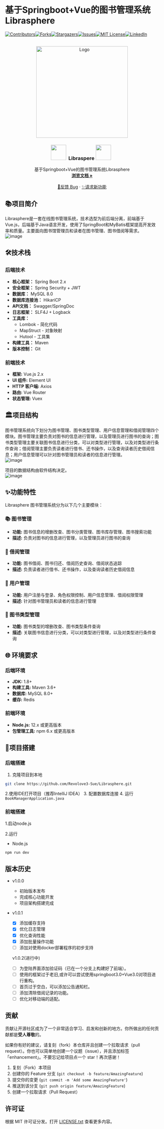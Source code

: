 # 基于Springboot+Vue的图书管理系统Librasphere

[![Contributors][contributors-shield]][contributors-url][![Forks][forks-shield]][forks-url][![Stargazers][stars-shield]][stars-url][![Issues][issues-shield]][issues-url][![MIT License][license-shield]][license-url][![LinkedIn][linkedin-shield]][linkedin-url]

<br />
<div align="center">
  <a href="https://github.com/Revolover3-Sue/Librasphere">
    <img src="images/Librasphere.png" alt="Logo" width="300" height="300">
  </a>

  <h3 align="center"><img src="https://user-images.githubusercontent.com/74038190/213844263-a8897a51-32f4-4b3b-b5c2-e1528b89f6f3.png" width="50px" /> &nbsp;Libraspere   <img src="https://user-images.githubusercontent.com/74038190/213844263-a8897a51-32f4-4b3b-b5c2-e1528b89f6f3.png" width="50px" /> &nbsp;</h3>

  <p align="center">
    基于Springboot+Vue的图书管理系统Librasphere
    <br />
    <a href="https://github.com/Revolove3-Sue/LibraSphere/blob/main/README.md"><strong>浏览文档 »</strong></a>
    <br />
    <br />
    <a href="https://github.com/Revolover3-Sue/Librasphere/issues"> 🐞反馈 Bug</a>
    ·
    <a href="https://github.com/Revolover3-Sue/Librasphere/issues"> ✨请求新功能</a>
  </p>
</div>

## 📚项目简介

Librasphere是一套在线图书管理系统，技术选型为前后端分离，前端基于Vue.js，后端基于Java语言开发，使用了SpringBoot和MyBatis框架提高开发效率和质量。主要面向图书馆管理员和读者在图书管理、图书借阅等需求。  
![image](images/homepage.png)

## 🛠️技术栈

### 后端技术
- **核心框架：** Spring Boot 2.x
- **安全框架：** Spring Security + JWT
- **数据库：** MySQL 8.0
- **数据库连接池：** HikariCP
- **API文档：** Swagger/SpringDoc
- **日志框架：** SLF4J + Logback
- **工具库：** 
  - Lombok - 简化代码
  - MapStruct - 对象映射
  - Hutool - 工具集
- **构建工具：** Maven
- **版本控制：** Git

### 前端技术
- **框架:** Vue.js 2.x
- **UI 组件:** Element UI
- **HTTP 客户端:** Axios
- **路由:** Vue Router
- **状态管理:** Vuex

## 🏛️项目结构
图书管理系统向下划分为图书管理、图书类型管理、用户信息管理和借阅管理四个模块。图书管理主要负责对图书的信息进行管理，以及管理员进行图书的查询；图书类型管理主要关联图书信息进行分类，可以对类型进行管理，以及对类型进行条件查询；借阅管理主要负责读者进行借书、还书操作，以及查询读者历史借阅信息；用户信息管理可以针对图书管理员和读者的信息进行管理。  
![image](images\softwarestructure.png)

项目的数据结构由软件结构决定。  
![image](images\datastructure.png)

## ✨功能特性

Librasphere 图书管理系统分为以下几个主要模块：

### 📚 图书管理
- **功能:** 图书信息的增删改查、图书分类管理、图书库存管理、图书搜索功能
- **描述:** 负责对图书的信息进行管理，以及管理员进行图书的查询

### 📖 借阅管理
- **功能:** 图书借阅、图书归还、借阅历史查询、借阅状态追踪
- **描述:** 负责读者进行借书、还书操作，以及查询读者历史借阅信息

### 👥 用户管理
- **功能:** 用户注册与登录、角色权限控制、用户信息管理、借阅权限管理
- **描述:** 针对图书管理员和读者的信息进行管理

### 📑 图书类型管理
- **功能:** 图书类型的增删改查、图书类型条件查询
- **描述:** 关联图书信息进行分类，可以对类型进行管理，以及对类型进行条件查询

## 🌐 环境要求

### 后端环境
- **JDK:** 1.8+
- **构建工具:** Maven 3.6+
- **数据库:** MySQL 8.0+
- **缓存:** Redis

### 前端环境
- **Node.js:** 12.x 或更高版本
- **包管理工具:** npm 6.x 或更高版本 

## 🚀项目搭建
### 后端搭建
  1. 克隆项目到本地
``` bash
git clone https://github.com/Revolove3-Sue/Librasphere.git
```
  2.使用IDE打开项目（推荐IntelliJ IDEA）
  3. 配置数据库连接
  4. 运行 `BookManagerApplication.java`
### 前端搭建 
  1.启动node.js
  
  2.运行
  * Node.js
  ```sh
  npm run dev
  ```


## 版本历史

- v1.0.0 
  - 初始版本发布
  - 完成核心功能开发
  - 项目架构搭建完成
  
- v1.0.1 
  - [x] 添加缓存支持
  - [x] 优化日志管理
  - [x] 优化查询性能
  - [x] 添加批量操作功能
  - [ ] 添加对使用docker部署程序的初步支持
  
  v1.0.2(进行中)
  - [ ] 为登陆界面添加验证码（已在一个分支上构建好了前端）。
  - [ ] 使用的框架过于老旧,或许可以尝试使用springboot3.0+Vue3.0对项目进行重构。
  - [ ] 首页过于空白，可以添加公告通知栏。
  - [ ] 添加清除借阅记录的功能。
  - [ ] 优化对移动端的适配。

## 贡献

贡献让开源社区成为了一个非常适合学习、启发和创新的地方。你所做出的任何贡献都是**受人尊敬**的。

如果你有好的建议，请复刻（fork）本仓库并且创建一个拉取请求（pull request）。你也可以简单地创建一个议题（issue），并且添加标签「enhancement」。不要忘记给项目点一个 star！再次感谢！

1. 复刻（Fork）本项目
2. 创建你的 Feature 分支 (`git checkout -b feature/AmazingFeature`)
3. 提交你的变更 (`git commit -m 'Add some AmazingFeature'`)
4. 推送到该分支 (`git push origin feature/AmazingFeature`)
5. 创建一个拉取请求（Pull Request）

## 许可证

根据 MIT 许可证分发。打开 [LICENSE.txt](LICENSE.txt) 查看更多内容。


[contributors-shield]: https://img.shields.io/github/contributors/Revolove3-Sue/Librasphere.svg?style=for-the-badge
[contributors-url]: https://github.com/admin1025/Libraspher/graphs/contributors
[forks-shield]: https://img.shields.io/github/forks/Revolove3-Sue/Librasphere.svg?style=for-the-badge
[forks-url]: https://github.com/Revolove3-Sue/Librasphere/network/members
[stars-shield]: https://img.shields.io/github/stars/Revolove3-Sue/Librasphere.svg?style=for-the-badge
[stars-url]: https://github.com/Revolove3-Sue/Librasphere/stargazers
[issues-shield]: https://img.shields.io/github/issues/Revolove3-Sue/Librasphere.svg?style=for-the-badge
[issues-url]: https://github.com/Revolove3-Sue/Librasphere/issues
[license-shield]: https://img.shields.io/github/license/Revolove3-Sue/Librasphere.svg?style=for-the-badge
[license-url]: https://github.com/Revolove3-Sue/Librasphere/blob/master/LICENSE.txt
[linkedin-shield]: https://img.shields.io/badge/-LinkedIn-black.svg?style=for-the-badge&logo=linkedin&colorB=555
[linkedin-url]: https://linkedin.com/in/othneildrew
[product-screenshot]: images/screenshot.png